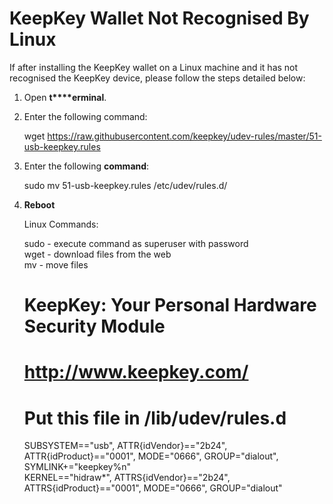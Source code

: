 # KeepKey Wallet Not Recognised By Linux

If after installing the KeepKey wallet on a Linux machine and it has not recognised the KeepKey device, please follow the steps detailed below:

1.  Open **t****erminal**.
2.  Enter the following command:  
      
    wget https://raw.githubusercontent.com/keepkey/udev-rules/master/51-usb-keepkey.rules
3.  Enter the following **command**:  
      
    sudo mv 51-usb-keepkey.rules /etc/udev/rules.d/
4.  **Reboot**  
      
    Linux Commands:  
      
    sudo - execute command as superuser with password  
    wget - download files from the web  
    mv - move files  
      
    # KeepKey: Your Personal Hardware Security Module  
    # http://www.keepkey.com/  
    # Put this file in /lib/udev/rules.d  
      
    SUBSYSTEM=="usb", ATTR{idVendor}=="2b24", ATTR{idProduct}=="0001", MODE="0666", GROUP="dialout", SYMLINK+="keepkey%n"  
    KERNEL=="hidraw*", ATTRS{idVendor}=="2b24", ATTRS{idProduct}=="0001", MODE="0666", GROUP="dialout"